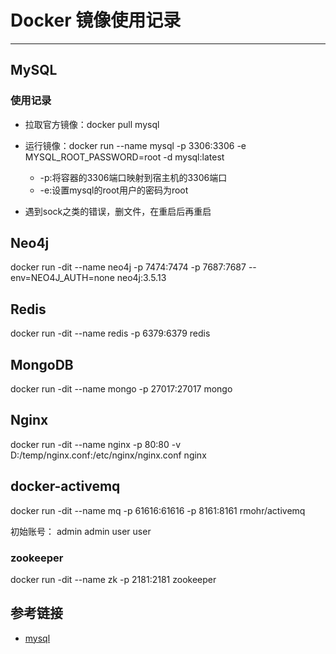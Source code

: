 # Docker 镜像使用记录
***
## MySQL
### 使用记录
- 拉取官方镜像：docker pull mysql
- 运行镜像：docker run --name mysql -p 3306:3306 -e MYSQL_ROOT_PASSWORD=root -d mysql:latest
    + -p:将容器的3306端口映射到宿主机的3306端口
    + -e:设置mysql的root用户的密码为root

- 遇到sock之类的错误，删文件，在重启后再重启

## Neo4j
docker run -dit --name neo4j -p 7474:7474 -p 7687:7687 --env=NEO4J_AUTH=none neo4j:3.5.13

## Redis
docker run -dit --name redis -p 6379:6379 redis

## MongoDB
docker run -dit --name mongo -p 27017:27017 mongo

## Nginx
docker run -dit --name nginx -p 80:80 -v D:/temp/nginx.conf:/etc/nginx/nginx.conf nginx

## docker-activemq
docker run -dit --name mq -p 61616:61616 -p 8161:8161 rmohr/activemq

初始账号：
admin admin
user user

### zookeeper
docker run -dit --name zk -p 2181:2181 zookeeper

## 参考链接
- [mysql](https://hub.docker.com/_/mysql)